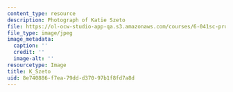 ```yaml
---
content_type: resource
description: Photograph of Katie Szeto
file: https://ol-ocw-studio-app-qa.s3.amazonaws.com/courses/6-041sc-probabilistic-systems-analysis-and-applied-probability-fall-2013/8e740886f7ea79ddd37097b1f8fd7a8d_K_Szeto.jpg
file_type: image/jpeg
image_metadata:
  caption: ''
  credit: ''
  image-alt: ''
resourcetype: Image
title: K_Szeto
uid: 8e740886-f7ea-79dd-d370-97b1f8fd7a8d
---
```

